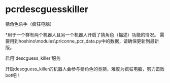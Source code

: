# pcrdescguesskiller
猜角色杀手（疯狂电脑）

*用于一个群有两个机器人且另一个机器人开启了猜角色（描述）功能的情况。
需要用到hoshino\modules\priconne\_pcr_data.py中的数据，请确保更新到最新版。

启用'descguess_killer'服务

开启descguess_killer的机器人会参与猜角色的竞猜，难度为疯狂电脑，努力击败bot吧！
